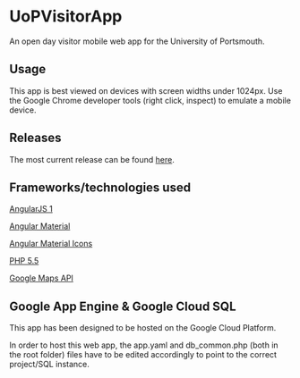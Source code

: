 # UoPVisitorApp
An open day visitor mobile web app for the University of Portsmouth.

## Usage
This app is best viewed on devices with screen widths under 1024px. Use the Google Chrome developer tools (right click, inspect) to emulate a mobile device.

## Releases
The most current release can be found [here](port.ac.uk/app).

## Frameworks/technologies used
[AngularJS 1](https://angularjs.org/)

[Angular Material](https://material.angularjs.org/latest/)

[Angular Material Icons](https://klarsys.github.io/angular-material-icons/)

[PHP 5.5](http://php.net/)

[Google Maps API](https://developers.google.com/maps/)

## Google App Engine & Google Cloud SQL
This app has been designed to be hosted on the Google Cloud Platform.

In order to host this web app, the app.yaml and db_common.php (both in the root folder) files have to be edited accordingly to point to the correct project/SQL instance.
